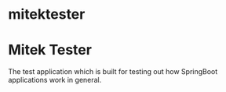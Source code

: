 # mitektester

<H1> Mitek Tester </H1>

The test application which is built for testing out how SpringBoot applications work in general. 
